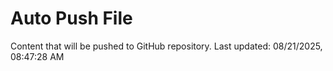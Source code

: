 # Auto Push File

Content that will be pushed to GitHub repository.
Last updated: 08/21/2025, 08:47:28 AM